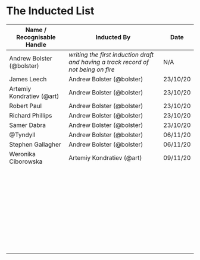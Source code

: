 # The Inducted List

| Name / Recognisable Handle | Inducted By                                                  | Date     |
| -------------------------- | ------------------------------------------------------------ | -------- |
| Andrew Bolster (@bolster)  | _writing the first induction draft and having a track record of not being on fire_ | N/A      |
| James Leech                | Andrew Bolster (@bolster)                                    | 23/10/20 |
| Artemiy Kondratiev (@art)  | Andrew Bolster (@bolster)                                    | 23/10/20 |
| Robert Paul                | Andrew Bolster (@bolster)                                    | 23/10/20 |
| Richard Phillips           | Andrew Bolster (@bolster)                                    | 23/10/20 |
| Samer Dabra                | Andrew Bolster (@bolster)                                    | 23/10/20 |
| @Tyndyll                   | Andrew Bolster (@bolster)                                    | 06/11/20 |
| Stephen Gallagher          | Andrew Bolster (@bolster)                                    | 06/11/20 |
| Weronika Ciborowska        | Artemiy Kondratiev (@art)                                    | 09/11/20 |
|                            |                                                              |          |
|                            |                                                              |          |
|                            |                                                              |          |
|                            |                                                              |          |
|                            |                                                              |          |
|                            |                                                              |          |
|                            |                                                              |          |
|                            |                                                              |          |
|                            |                                                              |          |
|                            |                                                              |          |
|                            |                                                              |          |
|                            |                                                              |          |
|                            |                                                              |          |
|                            |                                                              |          |
|                            |                                                              |          |
|                            |                                                              |          |
|                            |                                                              |          |
|                            |                                                              |          |
|                            |                                                              |          |
|                            |                                                              |          |
|                            |                                                              |          |
|                            |                                                              |          |
|                            |                                                              |          |
|                            |                                                              |          |
|                            |                                                              |          |
|                            |                                                              |          |
|                            |                                                              |          |
|                            |                                                              |          |
|                            |                                                              |          |
|                            |                                                              |          |
|                            |                                                              |          |
|                            |                                                              |          |
|                            |                                                              |          |
|                            |                                                              |          |
|                            |                                                              |          |
|                            |                                                              |          |
|                            |                                                              |          |
|                            |                                                              |          |
|                            |                                                              |          |

